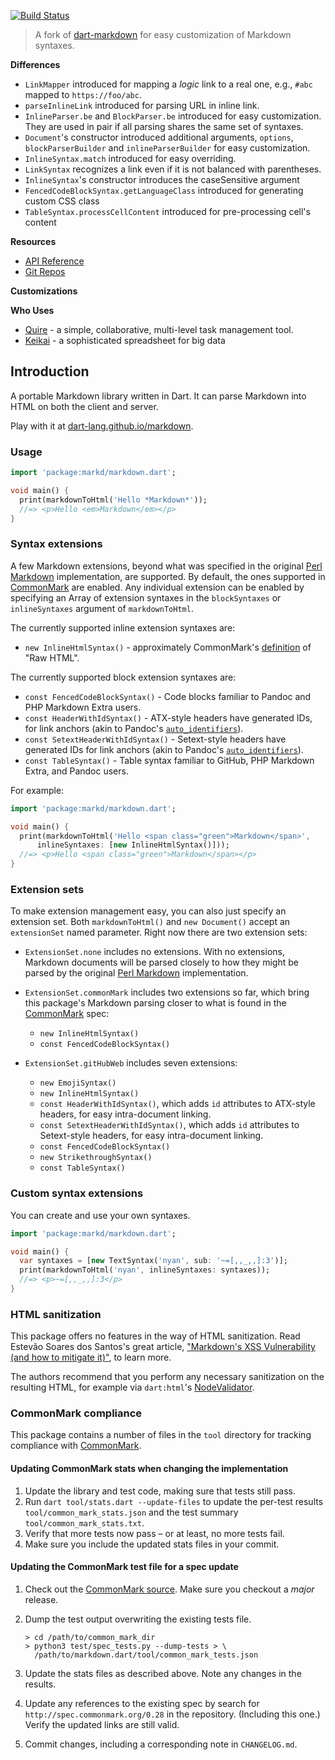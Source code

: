 [![Build Status](https://travis-ci.org/dart-lang/markdown.svg?branch=master)](https://travis-ci.org/dart-lang/markdown)

> A fork of [dart-markdown](https://github.com/dart-lang/markdown)
> for easy customization of Markdown syntaxes.

**Differences**

* `LinkMapper` introduced for mapping a *logic* link to a real one, e.g., `#abc` mapped to `https://foo/abc`.
* `parseInlineLink` introduced for parsing URL in inline link.
* `InlineParser.be` and `BlockParser.be` introduced for easy customization. They are used in pair if all parsing shares the same set of syntaxes.
* `Document`'s constructor introduced additional arguments, `options`, `blockParserBuilder` and `inlineParserBuilder` for easy customization.
* `InlineSyntax.match` introduced for easy overriding.
* `LinkSyntax` recognizes a link even if it is not balanced with parentheses.
* `InlineSyntax`'s constructor introduces the caseSensitive argument
* `FencedCodeBlockSyntax.getLanguageClass` introduced for generating custom CSS class
* `TableSyntax.processCellContent` introduced for pre-processing cell's content

**Resources**

* [API Reference](http://www.dartdocs.org/documentation/markd/2.0.2)
* [Git Repos](https://github.com/tomyeh/markd)

**Customizations**

**Who Uses**

* [Quire](https://quire.io) - a simple, collaborative, multi-level task management tool.
* [Keikai](https://keikai.io) - a sophisticated spreadsheet for big data

## Introduction

A portable Markdown library written in Dart. It can parse Markdown into
HTML on both the client and server.

Play with it at
[dart-lang.github.io/markdown](https://dart-lang.github.io/markdown).

### Usage

```dart
import 'package:markd/markdown.dart';

void main() {
  print(markdownToHtml('Hello *Markdown*'));
  //=> <p>Hello <em>Markdown</em></p>
}
```

### Syntax extensions

A few Markdown extensions, beyond what was specified in the original
[Perl Markdown][] implementation, are supported. By default, the ones supported
in [CommonMark] are enabled. Any individual extension can be enabled by
specifying an Array of extension syntaxes in the `blockSyntaxes` or
`inlineSyntaxes` argument of `markdownToHtml`.

The currently supported inline extension syntaxes are:

* `new InlineHtmlSyntax()` - approximately CommonMark's
  [definition][commonmark-raw-html] of "Raw HTML".

The currently supported block extension syntaxes are:

* `const FencedCodeBlockSyntax()` - Code blocks familiar to Pandoc and PHP
  Markdown Extra users.
* `const HeaderWithIdSyntax()` - ATX-style headers have generated IDs, for link
  anchors (akin to Pandoc's [`auto_identifiers`][pandoc-auto_identifiers]).
* `const SetextHeaderWithIdSyntax()` - Setext-style headers have generated IDs
  for link anchors (akin to Pandoc's
  [`auto_identifiers`][pandoc-auto_identifiers]).
* `const TableSyntax()` - Table syntax familiar to GitHub, PHP Markdown Extra,
  and Pandoc users.

For example:

```dart
import 'package:markd/markdown.dart';

void main() {
  print(markdownToHtml('Hello <span class="green">Markdown</span>',
      inlineSyntaxes: [new InlineHtmlSyntax()]));
  //=> <p>Hello <span class="green">Markdown</span></p>
}
```

### Extension sets

To make extension management easy, you can also just specify an extension set.
Both `markdownToHtml()` and `new Document()` accept an `extensionSet` named
parameter. Right now there are two extension sets:

* `ExtensionSet.none` includes no extensions. With no extensions, Markdown
  documents will be parsed closely to how they might be parsed by the original
  [Perl Markdown][] implementation.
* `ExtensionSet.commonMark` includes two extensions so far, which bring this
  package's Markdown parsing closer to what is found in the [CommonMark] spec:

  * `new InlineHtmlSyntax()`
  * `const FencedCodeBlockSyntax()`

* `ExtensionSet.gitHubWeb` includes seven extensions:

  * `new EmojiSyntax()`
  * `new InlineHtmlSyntax()`
  * `const HeaderWithIdSyntax()`, which adds `id` attributes to ATX-style
    headers, for easy intra-document linking.
  * `const SetextHeaderWithIdSyntax()`, which adds `id` attributes to
    Setext-style headers, for easy intra-document linking.
  * `const FencedCodeBlockSyntax()`
  * `new StrikethroughSyntax()`
  * `const TableSyntax()`

### Custom syntax extensions

You can create and use your own syntaxes.

```dart
import 'package:markd/markdown.dart';

void main() {
  var syntaxes = [new TextSyntax('nyan', sub: '~=[,,_,,]:3')];
  print(markdownToHtml('nyan', inlineSyntaxes: syntaxes));
  //=> <p>~=[,,_,,]:3</p>
}
```

### HTML sanitization

This package offers no features in the way of HTML sanitization. Read Estevão
Soares dos Santos's great article, ["Markdown's XSS Vulnerability (and how to
mitigate it)"], to learn more.

The authors recommend that you perform any necessary sanitization on the
resulting HTML, for example via `dart:html`'s [NodeValidator].

### CommonMark compliance

This package contains a number of files in the `tool` directory for tracking
compliance with [CommonMark].

#### Updating CommonMark stats when changing the implementation

 1. Update the library and test code, making sure that tests still pass.
 2. Run `dart tool/stats.dart --update-files` to update the
    per-test results `tool/common_mark_stats.json` and the test summary
    `tool/common_mark_stats.txt`.
 3. Verify that more tests now pass – or at least, no more tests fail.
 4. Make sure you include the updated stats files in your commit.

#### Updating the CommonMark test file for a spec update

 1. Check out the [CommonMark source]. Make sure you checkout a *major* release.
 2. Dump the test output overwriting the existing tests file.

    ```console
    > cd /path/to/common_mark_dir
    > python3 test/spec_tests.py --dump-tests > \
      /path/to/markdown.dart/tool/common_mark_tests.json
    ```

 3. Update the stats files as described above. Note any changes in the results.
 4. Update any references to the existing spec by search for
    `http://spec.commonmark.org/0.28` in the repository. (Including this one.)
    Verify the updated links are still valid.
 5. Commit changes, including a corresponding note in `CHANGELOG.md`.

[Perl Markdown]: http://daringfireball.net/projects/markdown/
[CommonMark]: http://commonmark.org/
[commonMark-raw-html]: http://spec.commonmark.org/0.28/#raw-html
[CommonMark source]: https://github.com/jgm/CommonMark/
[pandoc-auto_identifiers]: http://pandoc.org/README.html#extension-auto_identifiers
["Markdown's XSS Vulnerability (and how to mitigate it)"]: https://github.com/showdownjs/showdown/wiki/Markdown%27s-XSS-Vulnerability-(and-how-to-mitigate-it)
[NodeValidator]: https://api.dartlang.org/stable/latest/dart-html/NodeValidator-class.html
